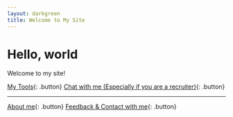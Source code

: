 ```yaml
---
layout: darkgreen
title: Welcome to My Site
---
```


# Hello, world

Welcome to my site!

[My Tools](https://youropen.xyz/en_tools/){: .button}
[Chat with me (Especially if you are a recruiter)](https://youropen.xyz/jobchat/){: .button}

---

[About me](https://about.youropen.xyz){: .button}
[Feedback & Contact with me](https://forms.office.com/r/kv4xuaHxLg){: .button}
